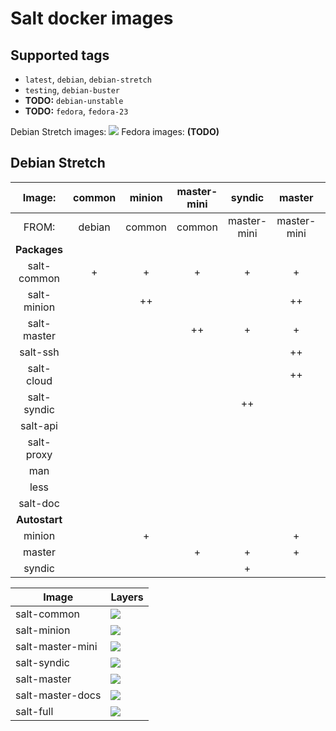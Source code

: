 # Salt docker images

## Supported tags

* `latest`, `debian`, `debian-stretch`
* `testing`, `debian-buster`
* **TODO:** `debian-unstable`
* **TODO:** `fedora`, `fedora-23`

Debian Stretch images: [![](https://imagelayers.io/badge/jarfil/salt-full:debian-stretch.svg)](https://imagelayers.io/?images=jarfil%2Fsalt-common:debian-stretch,jarfil%2Fsalt-minion:debian-stretch,jarfil%2Fsalt-master-mini:debian-stretch,jarfil%2Fsalt-syndic:debian-stretch,jarfil%2Fsalt-master:debian-stretch,jarfil%2Fsalt-master-docs:debian-stretch,jarfil%2Fsalt-full:debian-stretch 'Get your own badge on imagelayers.io')
Fedora images: **(TODO)**

## Debian Stretch

| Image: | common | minion | master-mini | syndic | master | master-docs | full |
| :---: | :---: | :---: | :---: | :---: | :---: | :---: | :---: |
| FROM: | debian | common | common | master-mini | master-mini | master | master-docs |
| **Packages** |
| salt-common | + | + | + | + | + | + | + |
| salt-minion |  | ++ |  |  | ++ | + | + |
| salt-master |  |  | ++ | + | + | + | + |
| salt-ssh |  |  |  |  | ++ | + | + |
| salt-cloud |  |  |  |  | ++ | + | + |
| salt-syndic |  |  |  | ++ |  |  | ++ |
| salt-api |  |  |  |  |  |  | ++ |
| salt-proxy |  |  |  |  |  |  | ++ |
| man |  |  |  |  |  | ++ | + |
| less |  |  |  |  |  | ++ | + |
| salt-doc |  |  |  |  |  | ++ | + |
| **Autostart** |
| minion |  | + |  |  | + | + |  |
| master |  |  | + | + | + | + | + |
| syndic |  |  |  | + |  |  |  |  |

| Image | Layers |
| --- | --- |
| salt-common | [![](https://images.microbadger.com/badges/image/jarfil/salt-common:debian-stretch.svg)](http://microbadger.com/#/images/jarfil/salt-common:debian-stretch 'Get your own badge on imagelayers.io') |
| salt-minion | [![](https://images.microbadger.com/badges/image/jarfil/salt-minion:debian-stretch.svg)](http://microbadger.com/#/images/jarfil/salt-minion:debian-stretch 'Get your own badge on imagelayers.io') |
| salt-master-mini | [![](https://images.microbadger.com/badges/image/jarfil/salt-master-mini:debian-stretch.svg)](http://microbadger.com/#/images/jarfil/salt-master-mini:debian-stretch 'Get your own badge on imagelayers.io') |
| salt-syndic | [![](https://images.microbadger.com/badges/image/jarfil/salt-syndic:debian-stretch.svg)](http://microbadger.com/#/images/jarfil/salt-syndic:debian-stretch 'Get your own badge on imagelayers.io') |
| salt-master | [![](https://images.microbadger.com/badges/image/jarfil/salt-master:debian-stretch.svg)](http://microbadger.com/#/images/jarfil/salt-master:debian-stretch 'Get your own badge on imagelayers.io') |
| salt-master-docs | [![](https://images.microbadger.com/badges/image/jarfil/salt-master-docs:debian-stretch.svg)](http://microbadger.com/#/images/jarfil/salt-master-docs:debian-stretch 'Get your own badge on imagelayers.io') |
| salt-full | [![](https://images.microbadger.com/badges/image/jarfil/salt-full:debian-stretch.svg)](http://microbadger.com/#/images/jarfil/salt-full:debian-stretch 'Get your own badge on imagelayers.io') |
